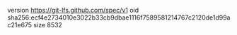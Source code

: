 version https://git-lfs.github.com/spec/v1
oid sha256:ecf4e2734010e3022b33cb9dbae1116f7589581214767c2120de1d99ac21e675
size 8532
